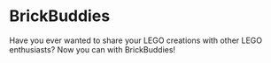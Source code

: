 # BrickBuddies
Have you ever wanted to share your LEGO creations with other LEGO enthusiasts? Now you can with BrickBuddies!
